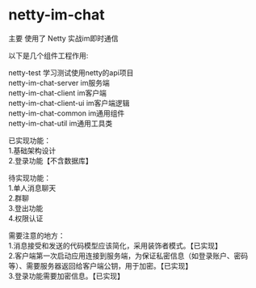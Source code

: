 # netty-im-chat<br>
主要 使用了 Netty 实战im即时通信<br>

以下是几个组件工程作用:<br>

netty-test              学习测试使用netty的api项目<br>
netty-im-chat-server    im服务端<br>
netty-im-chat-client    im客户端<br>
netty-im-chat-client-ui im客户端逻辑<br>
netty-im-chat-common    im通用组件<br>
netty-im-chat-util      im通用工具类<br>

已实现功能：<br>
  1.基础架构设计<br>
  2.登录功能【不含数据库】<br>
  
待实现功能：<br>
  1.单人消息聊天<br>
  2.群聊<br>
  3.登出功能<br>
  4.权限认证<br>
  
需要注意的地方：<br>
  1.消息接受和发送的代码模型应该简化，采用装饰者模式。【已实现】<br>
  2.客户端第一次启动应用连接到服务端，为保证私密信息（如登录账户、密码等）、需要服务器返回给客户端公钥，用于加密。【已实现】<br>
  3.登录功能需要加密信息。【已实现】<br>
  
